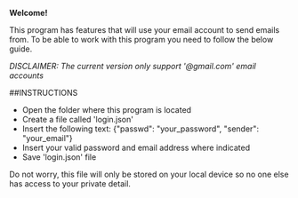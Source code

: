 **Welcome!**

This program has features that will use your email account to send emails from.
To be able to work with this program you need to follow the below guide.

*DISCLAIMER: The current version only support '@gmail.com' email accounts*

##INSTRUCTIONS
* Open the folder where this program is located
* Create a file called 'login.json'
* Insert the following text: {"passwd": "your_password", "sender": "your_email"}
* Insert your valid password and email address where indicated
* Save 'login.json' file

Do not worry, this file will only be stored on your local device so no one else has access to your private detail.
